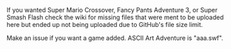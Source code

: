 If you wanted Super Mario Crossover, Fancy Pants Adventure 3, or Super Smash Flash check the wiki for missing files that were ment to be uploaded here but ended up not being uploaded due to GitHub's file size limit.

Make an issue if you want a game added. ASCII Art Adventure is "aaa.swf".
